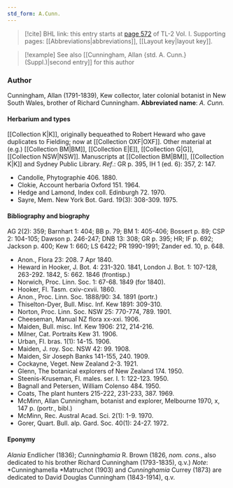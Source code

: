 ```yaml
---
std_form: A.Cunn.
---
```


> [!cite] BHL link: this entry starts at [page 572](https://www.biodiversitylibrary.org/page/33120703) of TL-2 Vol. I.
> Supporting pages: [[Abbreviations|abbreviations]], [[Layout key|layout key]].

> [!example] See also [[Cunningham, Allan {std. A. Cunn.} (Suppl.)|second entry]] for this author

### Author

Cunningham, Allan (1791-1839), Kew collector, later colonial botanist in New South Wales, brother of Richard Cunningham. 
**Abbreviated name**: *A. Cunn.*

#### Herbarium and types

[[Collection K|K]], originally bequeathed to Robert Heward who gave duplicates to Fielding; now at [[Collection OXF|OXF]]. Other material at (e.g.) [[Collection BM|BM]], [[Collection E|E]], [[Collection G|G]], [[Collection NSW|NSW]]. Manuscripts at [[Collection BM|BM]], [[Collection K|K]] and Sydney Public Library.
*Ref*.: GR p. 395, IH 1 (ed. 6): 357, 2: 147.
- Candolle, Phytographie 406. 1880.
- Clokie, Account herbaria Oxford 151. 1964.
- Hedge and Lamond, Index coll. Edinburgh 72. 1970.
- Sayre, Mem. New York Bot. Gard. 19(3): 308-309. 1975.

#### Bibliography and biography

AG 2(2): 359; Barnhart 1: 404; BB p. 79; BM 1: 405-406; Bossert p. 89; CSP 2: 104-105; Dawson p. 246-247; DNB 13: 308; GR p. 395; HR; IF p. 692; Jackson p. 400; Kew 1: 660; LS 6422; PR 1990-1991; Zander ed. 10, p. 648.
- Anon., Flora 23: 208. 7 Apr 1840.
- Heward in Hooker, J. Bot. 4: 231-320. 1841, London J. Bot. 1: 107-128, 263-292. 1842, 5: 662. 1846 (frontisp.)
- Norwich, Proc. Linn. Soc. 1: 67-68. 1849 (for 1840).
- Hooker, Fl. Tasm. cxiv-cxvii. 1860.
- Anon., Proc. Linn. Soc. 1888/90: 34. 1891 (portr.)
- Thiselton-Dyer, Bull. Misc. Inf. Kew 1891: 309-310.
- Norton, Proc. Linn. Soc. NSW 25: 770-774, 789. 1901.
- Cheeseman, Manual NZ flora xx-xxi. 1906.
- Maiden, Bull. misc. Inf. Kew 1906: 212, 214-216.
- Milner, Cat. Portraits Kew 31. 1906.
- Urban, Fl. bras. 1(1): 14-15. 1906.
- Maiden, J. roy. Soc. NSW 42: 99. 1908.
- Maiden, Sir Joseph Banks 141-155, 240. 1909.
- Cockayne, Veget. New Zealand 2-3. 1921.
- Glenn, The botanical explorers of New Zealand 174. 1950.
- Steenis-Kruseman, Fl. males. ser. I. 1: 122-123. 1950.
- Bagnall and Petersen, William Colenso 484. 1950.
- Coats, The plant hunters 215-222, 231-233, 387. 1969.
- McMinn, Allan Cunningham, botanist and explorer, Melbourne 1970, x, 147 p. (portr., bibl.)
- McMinn, Rec. Austral Acad. Sci. 2(1): 1-9. 1970.
- Gorer, Quart. Bull. alp. Gard. Soc. 40(1): 24-27. 1972.

#### Eponymy

*Alania* Endlicher (1836); *Cunninghamia* R. Brown (1826, *nom. cons.*, also dedicated to his brother Richard Cunningham (1793-1835), q.v.) *Note*: *Cunninghamella *Matruchot (1903) and *Cunninghamia* Currey (1873) are dedicated to David Douglas Cunningham (1843-1914), q.v.

